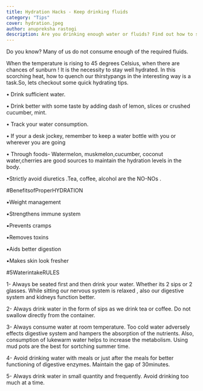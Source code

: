 ```yaml
---
title: Hydration Hacks - Keep drinking fluids
category: "Tips"
cover: hydration.jpeg
author: anupreksha rastogi
description: Are you drinking enough water or fluids? Find out how to stay hydrated to beat the heat.
---
```


Do you know? Many of us do not consume enough of the required fluids.

When the temperature is rising to 45 degrees Celsius, when there are chances of sunburn ! It is the necessity to stay well hydrated. In this scorching heat, how to quench our thirstypangs in the interesting way is a task.So, lets checkout some quick hydrating tips.

• Drink sufficient water.

• Drink better with some taste by adding dash of lemon, slices or crushed cucumber, mint.

• Track your water consumption.

• If your a desk jockey, remember to keep a water bottle with you or wherever you are going

• Through foods- Watermelon, muskmelon,cucumber, coconut water,cherries are good sources to maintain the hydration levels in the body.

•Strictly avoid diuretics .Tea, coffee, alcohol are the NO-NOs .

#BenefitsofProperHYDRATION

▪︎Weight management

▪︎Strengthens immune system

▪︎Prevents cramps

▪︎Removes toxins

▪︎Aids better digestion

▪︎Makes skin look fresher

#5WaterintakeRULES

1- Always be seated first and then drink your water. Whether its 2 sips or 2 glasses. While sitting our nervous system is relaxed , also our digestive system and kidneys function better.

2- Always drink water in the form of sips as we drink tea or coffee. Do not swallow directly from the container.

3- Always consume water at room temperature. Too cold water adversely effects digestive system and hampers the absorption of the nutrients. Also, consumption of lukewarm water helps to increase the metabolism. Using mud pots are the best for sortching summer time.

4- Avoid drinking water with meals or just after the meals for better functioning of digestive enzymes. Maintain the gap of 30minutes.

5- Always drink water in small quantity and frequently. Avoid drinking too much at a time.
